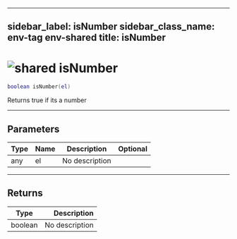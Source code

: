 ---
sidebar_label: isNumber
sidebar_class_name: env-tag env-shared
title: isNumber
------

# <img src='/img/wiki/shared.png' alt='shared' data-tag='env-tag' /> isNumber

```lua
boolean isNumber(el)
```

Returns true if its a number<br/>

-----------------
## Parameters

| Type   | Name | Description | Optional |
| ------ | ---- | ----------- | -------: |
| any | el | No description |   |

-----------------
## Returns

| Type   | Description |
| ------ | ----------: |
| boolean | No description |

